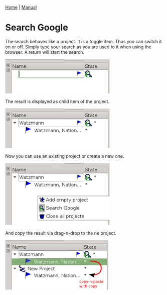 [Home](Home) | [Manual](DocMain)

# Search Google

The search behaves like a project. It is a toggle item. Thus you can switch it on or off. Simply type your search as you are used to it when using the browser. A return will start the search.

![maproom1.png](images/DocSearchGoogle/maproom1.png)

The result is displayed as child item of the project.

![maproom2.png](images/DocSearchGoogle/maproom2.png)

Now you can use an existing project or create a new one. 

![maproom3.png](images/DocSearchGoogle/maproom3.png)

And copy the result via drag-n-drop to the ne project. 

![maproom4.png](images/DocSearchGoogle/maproom4.png)